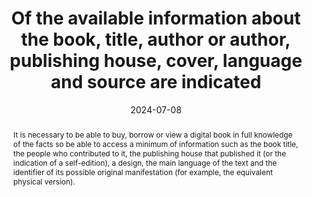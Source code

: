 ---
title: Of the available information about the book, title, author or author, publishing house, cover, language and source are indicated
abstract: It is necessary to be able to buy, borrow or view a digital book in full knowledge of the facts so be able to access a minimum of information such as the book title, the people who contributed to it, the publishing house that published it (or the indication of a self-edition), a design, the main language of the text and the identifier of its possible original manifestation (for example, the equivalent physical version).
categories:
  - Information before consultation
agrege: O0000-E085
opquast: N/A
indiceebook: "85"
description: Rule 085
before: "084"
weight: "085"
after: "086"
actif: "1"
layout: rules
date: 2024-07-08
tags:
  - Trust
  - Usability
objectif:
  - Improve book cover
  - Limit the risk of complaints
Meo:
  - Associate information to book
  - Include information on the book presentation page
Controle:
  - "Check&nbsp;: <ul><li>Presence of a title</li><li>Presence of the name of the author or author</li><li>Presence of a cover visual</li><li>Presence of a main language</li><li>Case the identifier of the original physical version</li></ul>"
epubcheck: null
ace: null
humancheck: true
ReadiumGoToolkit: null
Source:
  - "[currency symbol] SNE"
Referentiel:
  - EPUB Measured Dublin Core source, title, language, contributor, publisher in OPF file
  - ONIX TitleType 01 / TitleText
  - ONIX Contributor / PersonName
  - ONIX LanguageRole 01 / LanguageCode
  - ONIX RelatedMaterial / ProductRelationCode + ProductIdentifier / IDValue
  - Dilicom Quality Plan
steps:
  - Design
  - Distribution
pertinence: 1
---